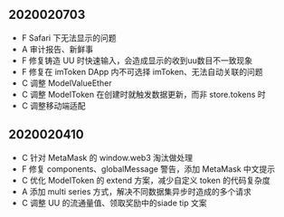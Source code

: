 ## 2020020703

- F Safari 下无法显示的问题
- A 审计报告、新鲜事
- F 修复铸造 UU 时快速输入，会造成显示的收到uu数目不一致现象
- F 修复在 imToken DApp 内不可选择 imToken、无法自动关联的问题
- C 调整 ModelValueEther
- C 调整 ModelToken 在创建时就触发数据更新，而非 store.tokens 时
- C 调整移动端适配
## 2020020410

- C 针对 MetaMask 的 window.web3 淘汰做处理
- F 修复 components、globalMessage 警告，添加 MetaMask 中文提示
- C 优化 ModelToken 的 extend 方案，减少自定义 token 的代码复杂度
- A 添加 multi series 方式，解决不同数据集异步时造成的多个请求
- C 调整 UU 的流通量值、领取奖励中的siade tip 文案
